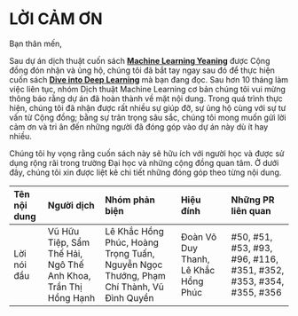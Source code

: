 # LỜI CẢM ƠN

Bạn thân mến,

Sau dự án dịch thuật cuốn sách **[Machine Learning Yeaning](https://github.com/mlbvn/ml-yearning-vn)** được Cộng đồng đón nhận và ủng hộ, 
chúng tôi đã bắt tay ngay sau đó để thực hiện cuốn sách **[Dive into Deep Learning](https://d2l.ai)** mà bạn đang đọc.
Sau hơn 10 tháng làm việc liên tục, nhóm Dịch thuật Machine Learning cơ bản chúng tôi vui mừng thông báo rằng dự án đã hoàn thành về mặt nội dung.
Trong quá trình thực hiện, chúng tôi đã nhận được rất nhiều sự giúp đỡ, sự ủng hộ cùng với sự tư vấn từ Cộng đồng; 
bằng sự trân trọng sâu sắc, chúng tôi mong muốn gửi lời cảm ơn và tri ân đến những người đã đóng góp vào dự án này dù ít hay nhiều.

Chúng tôi hy vọng rằng cuốn sách này sẽ hữu ích với người học và được sử dụng rộng rãi trong trường Đại học và những cộng đồng quan tâm.
Ở dưới đây, chúng tôi xin được liệt kê chi tiết những đóng góp theo từng nội dung.

| Tên nội dung | Người dịch | Nhóm phản biện | Hiệu đính | Những PR liên quan |
|:-------------|:-----------|:---------------|:----------|:-------------------|
| Lời nói đầu  | Vũ Hữu Tiệp, Sẩm Thế Hải, Ngô Thế Anh Khoa, Trần Thị Hồng Hạnh | Lê Khắc Hồng Phúc, Hoàng Trọng Tuấn, Nguyễn Ngọc Thướng, Phạm Chí Thành, Vũ Đình Quyền | Đoàn Võ Duy Thanh, Lê Khắc Hồng Phúc | #50, #51, #53, #93, #96, #116, #351, #352, #353, #354, #355, #356 |
